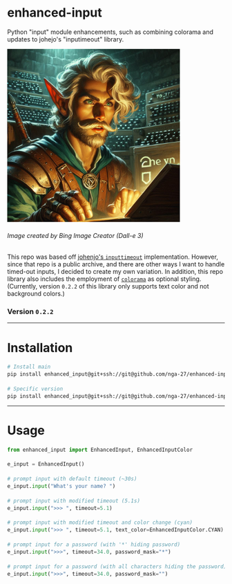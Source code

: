 # enhanced-input

Python "input" module enhancements, such as combining colorama and updates to johejo's "inputimeout" library.

<img src="static/elf_enters_input_to_chat.jpeg" alt="enter into an input" width=400 />

###### Image created by Bing Image Creator (Dall-e 3)

This repo was based off [johenjo's `inputtimeout`](https://github.com/johejo/inputimeout/tree/master) implementation. However, since that repo is a public archive, and there are other ways I want to handle timed-out inputs, I decided to create my own variation. In addition, this repo library also includes the employment of [`colorama`](https://pypi.org/project/colorama/) as optional styling. (Currently, version `0.2.2` of this library only supports text color and not background colors.)

### Version `0.2.2`

---

# Installation

```sh
# Install main
pip install enhanced_input@git+ssh://git@github.com/nga-27/enhanced-input.git@main

# Specific version
pip install enhanced_input@git+ssh://git@github.com/nga-27/enhanced-input.git@v0.2.2
```

---

# Usage

```python
from enhanced_input import EnhancedInput, EnhancedInputColor

e_input = EnhancedInput()

# prompt input with default timeout (~30s)
e_input.input("What's your name? ")

# prompt input with modified timeout (5.1s)
e_input.input(">>> ", timeout=5.1)

# prompt input with modified timeout and color change (cyan)
e_input.input(">>> ", timeout=5.1, text_color=EnhancedInputColor.CYAN)

# prompt input for a password (with '*' hiding password)
e_input.input(">>>", timeout=34.0, password_mask="*")

# prompt input for a password (with all characters hiding the password)
e_input.input(">>>", timeout=34.0, password_mask="")
```
